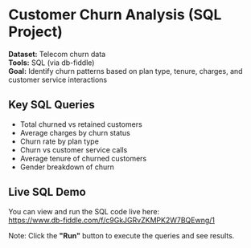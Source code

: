 
# Customer Churn Analysis (SQL Project)

**Dataset:** Telecom churn data  
**Tools:** SQL (via db-fiddle)  
**Goal:** Identify churn patterns based on plan type, tenure, charges, and customer service interactions

## Key SQL Queries
- Total churned vs retained customers
- Average charges by churn status
- Churn rate by plan type
- Churn vs customer service calls
- Average tenure of churned customers
- Gender breakdown of churn

## Live SQL Demo

You can view and run the SQL code live here:  
https://www.db-fiddle.com/f/c9GkJGRvZKMPK2W7BQEwng/1

Note: Click the **"Run"** button to execute the queries and see results.
